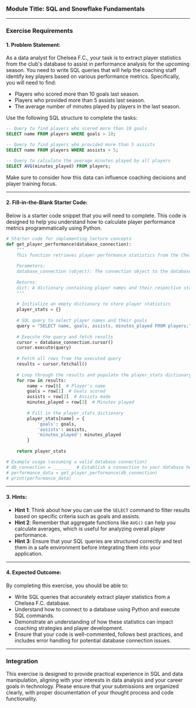 ### Module Title: SQL and Snowflake Fundamentals

---

### Exercise Requirements

#### 1. Problem Statement:
As a data analyst for Chelsea F.C., your task is to extract player statistics from the club's database to assist in performance analysis for the upcoming season. You need to write SQL queries that will help the coaching staff identify key players based on various performance metrics. Specifically, you will need to find:

- Players who scored more than 10 goals last season.
- Players who provided more than 5 assists last season.
- The average number of minutes played by players in the last season.

Use the following SQL structure to complete the tasks:

```sql
-- Query to find players who scored more than 10 goals
SELECT name FROM players WHERE goals > 10;

-- Query to find players who provided more than 5 assists
SELECT name FROM players WHERE assists > 5;

-- Query to calculate the average minutes played by all players
SELECT AVG(minutes_played) FROM players;
```

Make sure to consider how this data can influence coaching decisions and player training focus.

---

#### 2. Fill-in-the-Blank Starter Code:
Below is a starter code snippet that you will need to complete. This code is designed to help you understand how to calculate player performance metrics programmatically using Python.

```python
# Starter code for implementing lecture concepts
def get_player_performance(database_connection):
    """
    This function retrieves player performance statistics from the Chelsea F.C. database.
    
    Parameters:
    database_connection (object): The connection object to the database.
    
    Returns:
    dict: A dictionary containing player names and their respective statistics.
    """
    
    # Initialize an empty dictionary to store player statistics
    player_stats = {}
    
    # SQL query to select player names and their goals
    query = "SELECT name, goals, assists, minutes_played FROM players;"
    
    # Execute the query and fetch results
    cursor = database_connection.cursor()
    cursor.execute(query)
    
    # Fetch all rows from the executed query
    results = cursor.fetchall()
    
    # Loop through the results and populate the player_stats dictionary
    for row in results:
        name = row[0]  # Player's name
        goals = row[1]  # Goals scored
        assists = row[2]  # Assists made
        minutes_played = row[3]  # Minutes played
        
        # Fill in the player_stats dictionary
        player_stats[name] = {
            'goals': goals,
            'assists': assists,
            'minutes_played': minutes_played
        }
    
    return player_stats

# Example usage (assuming a valid database connection)
# db_connection = _______  # Establish a connection to your database here
# performance_data = get_player_performance(db_connection)
# print(performance_data)
```

---

#### 3. Hints:
- **Hint 1**: Think about how you can use the `SELECT` command to filter results based on specific criteria such as goals and assists.
- **Hint 2**: Remember that aggregate functions like `AVG()` can help you calculate averages, which is useful for analyzing overall player performance.
- **Hint 3**: Ensure that your SQL queries are structured correctly and test them in a safe environment before integrating them into your application.

---

#### 4. Expected Outcome:
By completing this exercise, you should be able to:
- Write SQL queries that accurately extract player statistics from a Chelsea F.C. database.
- Understand how to connect to a database using Python and execute SQL commands.
- Demonstrate an understanding of how these statistics can impact coaching strategies and player development.
- Ensure that your code is well-commented, follows best practices, and includes error handling for potential database connection issues.

---

### Integration
This exercise is designed to provide practical experience in SQL and data manipulation, aligning with your interests in data analysis and your career goals in technology. Please ensure that your submissions are organized clearly, with proper documentation of your thought process and code functionality.
